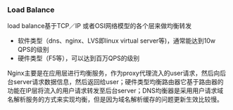 ### Load Balance

load balance基于TCP／IP 或者OSI网络模型的各个层来做均衡转发

* 软件类型（dns、nginx、LVS即linux virtual server等\)，通常能达到10w QPS的级别
* 硬件类型（F5等），可以达到百万QPS的级别

Nginx主要是在应用层进行均衡服务，作为proxy代理流入的user请求，然后向后台server请求数据信息，然后返回给user；硬件类型均衡路由器它基于路由器的功能在IP层将流入的用户请求转发至后台server；DNS均衡器是采用用户请求域名解析服务的方式来实现均衡，但是因为域名解析缓存的问题更新生效比较慢。

